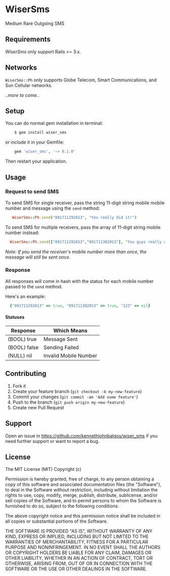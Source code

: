 # WiserSms

Medium Rare Outgoing SMS

## Requirements

_WiserSms_ only support Rails >= 3.x.

## Networks

`WiserSms::Ph` only supports Globe Telecom, Smart Communications, and Sun Cellular networks.

_..more to come.._

## Setup

You can do normal gem installation in terminal:

```ruby
    $ gem install wiser_sms
```

or include it in your Gemfile:

```ruby
    gem 'wiser_sms', '~> 0.1.0'
```

Then restart your application.

## Usage

### Request to send SMS

To send SMS for single receiver, pass the string 11-digit string mobile mobile number and message using the `send` method:

```ruby
   WiserSms::Ph.send("091711292013", "You really did it!")
```

To send SMS for multiple receivers, pass the array of 11-digit string mobile number instead:

```ruby
  WiserSms::Ph.send(["091711292013","091711302013"], "You guys really did it!")
```

_Note: If you send the receiver's mobile number more than once, the message will still be sent once._

### Response

All responses will come in hash with the status for each mobile number passed to the `send` method.

Here's an example:

```ruby
  {"091711292013" => true, "091711302013" => true, "123" => nil}
````

#### Statuses

Response | Which Means
--- | ---
(BOOL) true | Message Sent
(BOOL) false | Sending Failed
(NULL) nil | Invalid Mobile Number


## Contributing

1. Fork it
2. Create your feature branch (`git checkout -b my-new-feature`)
3. Commit your changes (`git commit -am 'Add some feature'`)
4. Push to the branch (`git push origin my-new-feature`)
5. Create new Pull Request

## Support
Open an issue in https://github.com/kennethjohnbalgos/wiser_sms if you need further support or want to report a bug.

## License

The MIT License (MIT) Copyright (c)

Permission is hereby granted, free of charge, to any person obtaining a copy of this software and associated documentation files (the "Software"), to deal in the Software without restriction, including without limitation the rights to use, copy, modify, merge, publish, distribute, sublicense, and/or sell copies of the Software, and to permit persons to whom the Software is furnished to do so, subject to the following conditions:

The above copyright notice and this permission notice shall be included in all copies or substantial portions of the Software.

THE SOFTWARE IS PROVIDED "AS IS", WITHOUT WARRANTY OF ANY KIND, EXPRESS OR IMPLIED, INCLUDING BUT NOT LIMITED TO THE WARRANTIES OF MERCHANTABILITY, FITNESS FOR A PARTICULAR PURPOSE AND NONINFRINGEMENT. IN NO EVENT SHALL THE AUTHORS OR COPYRIGHT HOLDERS BE LIABLE FOR ANY CLAIM, DAMAGES OR OTHER LIABILITY, WHETHER IN AN ACTION OF CONTRACT, TORT OR OTHERWISE, ARISING FROM, OUT OF OR IN CONNECTION WITH THE SOFTWARE OR THE USE OR OTHER DEALINGS IN THE SOFTWARE.
